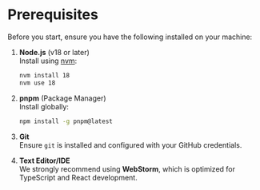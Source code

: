# Prerequisites

Before you start, ensure you have the following installed on your machine:

1. **Node.js** (v18 or later)  
   Install using [nvm](https://github.com/nvm-sh/nvm):  
   ```bash
   nvm install 18
   nvm use 18
   ```

2. **pnpm** (Package Manager)  
   Install globally:  
   ```bash
   npm install -g pnpm@latest
   ```

3. **Git**  
   Ensure `git` is installed and configured with your GitHub credentials.

4. **Text Editor/IDE**  
   We strongly recommend using **WebStorm**, which is optimized for TypeScript and React development.